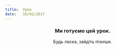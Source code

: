 ```yaml
---
title:  Урок
date:   18/02/2017
---
```


### <center>Ми готуємо цей урок.</center>
<center>Будь ласка, зайдіть пізніше.</center>